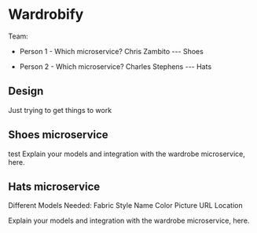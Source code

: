 # Wardrobify

Team:

* Person 1 - Which microservice?
Chris Zambito --- Shoes

* Person 2 - Which microservice?
Charles Stephens --- Hats

## Design
Just trying to get things to work

## Shoes microservice
test
Explain your models and integration with the wardrobe
microservice, here.

## Hats microservice

Different Models Needed:
Fabric
Style Name
Color
Picture URL
Location

Explain your models and integration with the wardrobe
microservice, here.
